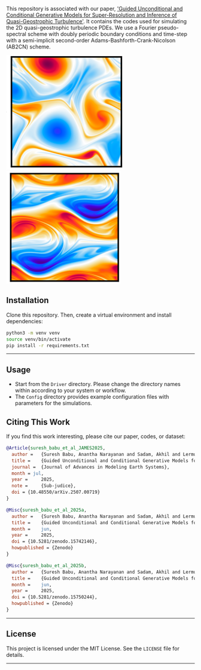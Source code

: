 This repository is associated with our paper, ['Guided Unconditional and Conditional Generative Models for Super-Resolution and Inference of Quasi-Geostrophic Turbulence'](https://arxiv.org/abs/2507.00719). It contains the codes used for simulating the 2D quasi-geostrophic turbulence PDEs. We use a Fourier pseudo-spectral scheme with doubly periodic boundary conditions and time-step with a semi-implicit second-order Adams-Bashforth-Crank-Nicolson (AB2CN) scheme.

![alt text](img/image_eddy.png)  ![alt text](img/image_jet.png)  


## Installation

Clone this repository. Then, create a virtual environment and install dependencies:
   ```bash
   python3 -m venv venv
   source venv/bin/activate
   pip install -r requirements.txt
   ```
---

## Usage

- Start from the `Driver` directory. Please change the directory names within according to your system or workflow. 
- The `Config` directory provides example configuration files with parameters for the simulations.

## Citing This Work

If you find this work interesting, please cite our paper, codes, or dataset:

```bibtex
@Article{suresh_babu_et_al_JAMES2025,
  author =	 {Suresh Babu, Anantha Narayanan and Sadam, Akhil and Lermusiaux,  Pierre F. J.},
  title =	 {Guided Unconditional and Conditional Generative Models for Super-Resolution and Inference of Quasi-Geostrophic Turbulence},
  journal =	 {Journal of Advances in Modeling Earth Systems},
  month = jul,
  year =	 2025,
  note =	 {Sub-judice},
  doi = {10.48550/arXiv.2507.00719}
}
```

```bibtex
@Misc{suresh_babu_et_al_2025a,
  author =	 {Suresh Babu, Anantha Narayanan and Sadam, Akhil and Lermusiaux, Pierre F. J.},
  title =	 {Guided Unconditional and Conditional Generative Models for Super-Resolution and Inference of Quasi-Geostrophic Turbulence [{D}ataset]},
  month =	 jun,
  year =	 2025,
  doi = {10.5281/zenodo.15742146},
  howpublished = {Zenodo}
}
```

```bibtex
@Misc{suresh_babu_et_al_2025b,
  author =	 {Suresh Babu, Anantha Narayanan and Sadam, Akhil and Lermusiaux, Pierre F. J.},
  title =	 {Guided Unconditional and Conditional Generative Models for Super-Resolution and Inference of Quasi-Geostrophic Turbulence [{S}oftware]},
  month =	 jun,
  year =	 2025,
  doi = {10.5281/zenodo.15750244},
  howpublished = {Zenodo}
}
```
---

## License

This project is licensed under the MIT License. See the `LICENSE` file for details.

---
